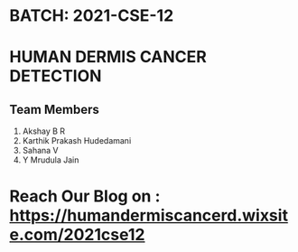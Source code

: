 # BATCH: 2021-CSE-12
# HUMAN DERMIS CANCER DETECTION 
## Team Members
   1. Akshay B R
   2. Karthik Prakash Hudedamani
   3. Sahana V
   4. Y Mrudula Jain
   
# Reach Our Blog on : https://humandermiscancerd.wixsite.com/2021cse12

<!---
2021-CSE-12/2021-CSE-12 is a ✨ special ✨ repository because its `README.md` (this file) appears on your GitHub profile.
You can click the Preview link to take a look at your changes.
--->
